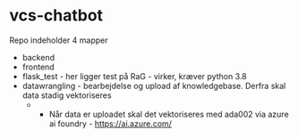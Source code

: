 # vcs-chatbot

Repo indeholder 4 mapper
- backend
- frontend
- flask_test - her ligger test på RaG - virker, kræver python 3.8
- datawrangling - bearbejdelse og upload af knowledgebase. Derfra skal data stadig vektoriseres
  - - Når data er uploadet skal det vektoriseres med ada002 via azure ai foundry - https://ai.azure.com/
